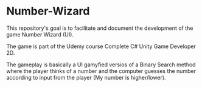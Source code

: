 # Number-Wizard
This repository's goal is to facilitate and document the development of the game Number Wizard (UI). 

The game is part of the Udemy course Complete C# Unity Game Developer 2D. 

The gameplay is basically a UI gamyfied versios of a Binary Search method where the player thinks of a number and the computer guesses the number according to input from the player (My number is higher/lower).


